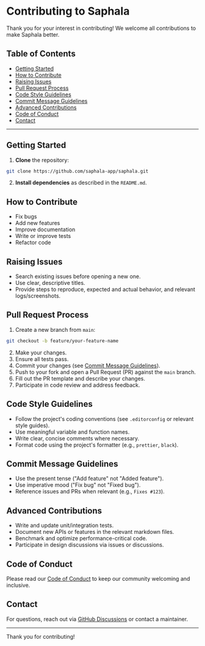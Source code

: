 # Contributing to Saphala

Thank you for your interest in contributing! We welcome all contributions to make Saphala better.

## Table of Contents

- [Getting Started](#getting-started)
- [How to Contribute](#how-to-contribute)
- [Raising Issues](#raising-issues)
- [Pull Request Process](#pull-request-process)
- [Code Style Guidelines](#code-style-guidelines)
- [Commit Message Guidelines](#commit-message-guidelines)
- [Advanced Contributions](#advanced-contributions)
- [Code of Conduct](#code-of-conduct)
- [Contact](#contact)

---

## Getting Started

1. **Clone** the repository:

```sh
git clone https://github.com/saphala-app/saphala.git
```

2. **Install dependencies** as described in the `README.md`.

## How to Contribute

- Fix bugs
- Add new features
- Improve documentation
- Write or improve tests
- Refactor code

## Raising Issues

- Search existing issues before opening a new one.
- Use clear, descriptive titles.
- Provide steps to reproduce, expected and actual behavior, and relevant logs/screenshots.

## Pull Request Process

1. Create a new branch from `main`:

```sh
git checkout -b feature/your-feature-name
```

2. Make your changes.
3. Ensure all tests pass.
4. Commit your changes (see [Commit Message Guidelines](#commit-message-guidelines)).
5. Push to your fork and open a Pull Request (PR) against the `main` branch.
6. Fill out the PR template and describe your changes.
7. Participate in code review and address feedback.

## Code Style Guidelines

- Follow the project's coding conventions (see `.editorconfig` or relevant style guides).
- Use meaningful variable and function names.
- Write clear, concise comments where necessary.
- Format code using the project's formatter (e.g., `prettier`, `black`).

## Commit Message Guidelines

- Use the present tense ("Add feature" not "Added feature").
- Use imperative mood ("Fix bug" not "Fixed bug").
- Reference issues and PRs when relevant (e.g., `Fixes #123`).

## Advanced Contributions

- Write and update unit/integration tests.
- Document new APIs or features in the relevant markdown files.
- Benchmark and optimize performance-critical code.
- Participate in design discussions via issues or discussions.

## Code of Conduct

Please read our [Code of Conduct](CODE_OF_CONDUCT.md) to keep our community welcoming and inclusive.

## Contact

For questions, reach out via [GitHub Discussions](https://github.com/your-org/saphala/discussions) or contact a maintainer.

---

Thank you for contributing!
